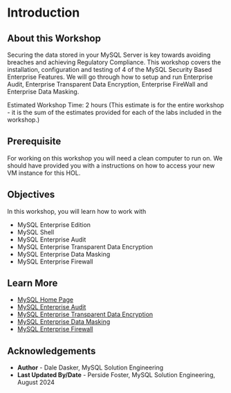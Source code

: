 # Introduction

## About this Workshop

Securing the data stored in your MySQL Server is key towards avoiding breaches and achieving Regulatory Compliance.  This workshop covers the installation, configuration and testing of 4 of the MySQL Security Based Enterprise Features.  We will go through how to setup and run Enterprise Audit, Enterprise Transparent Data Encryption, Enterprise FireWall and Enterprise Data Masking.

Estimated Workshop Time: 2 hours (This estimate is for the entire workshop - it is the sum of the estimates provided for each of the labs included in the workshop.)

## Prerequisite

For working on this workshop you will need a clean computer to run on.  We should have provided you with a instructions on how to access your new VM instance for this HOL.

## Objectives

In this workshop, you will learn how to work with

- MySQL Enterprise Edition
- MySQL Shell
- MySQL Enterprise Audit
- MySQL Enterprise Transparent Data Encryption
- MySQL Enterprise Data Masking
- MySQL Enterprise Firewall

## Learn More

- [MySQL Home Page](https://www.mysql.com/)
- [MySQL Enterprise Audit](https://dev.mysql.com/doc/en/audit-log.html)
- [MySQL Enterprise Transparent Data Encryption](https://dev.mysql.com/doc/en/innodb-data-encryption.html)
- [MySQL Enterprise Data Masking](https://dev.mysql.com/doc/en/data-masking.html)
- [MySQL Enterprise Firewall](https://dev.mysql.com/doc/en/firewall.html)

## Acknowledgements

- **Author** - Dale Dasker, MySQL Solution Engineering
- **Last Updated By/Date** - Perside Foster, MySQL Solution Engineering, August 2024
